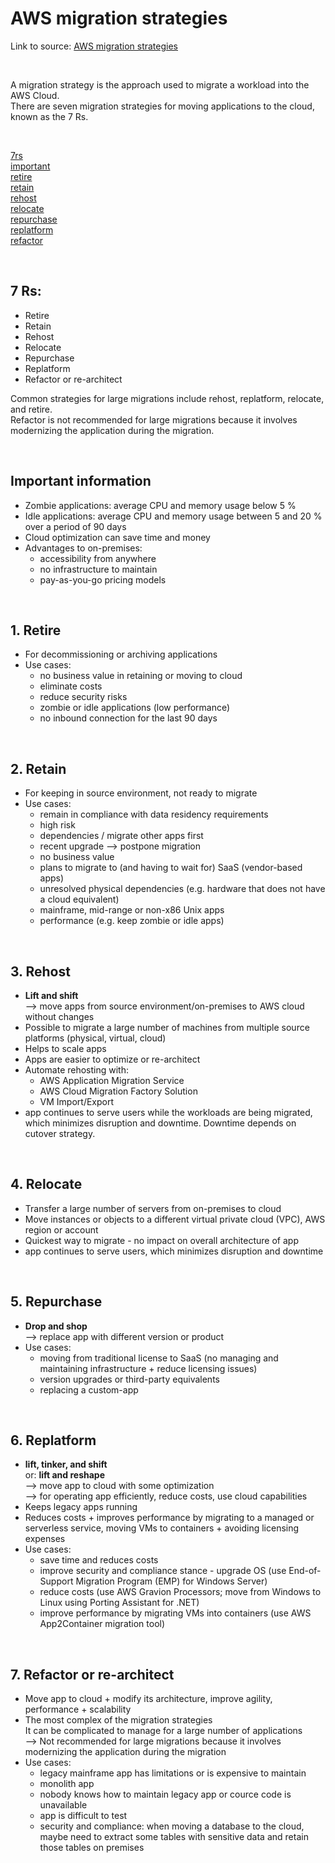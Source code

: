 # AWS migration strategies
Link to source: <a href=https://docs.aws.amazon.com/prescriptive-guidance/latest/large-migration-guide/migration-strategies.html target="_blank">AWS migration strategies</a>

<br>

A migration strategy is the approach used to migrate a workload into the AWS Cloud.  
There are seven migration strategies for moving applications to the cloud, known as the 7 Rs.

<br>

[7rs](#7rs)  
[important](#important)  
[retire](#retire)  
[retain](#retain)  
[rehost](#rehost)  
[relocate](#relocate)  
[repurchase](#repurchase)  
[replatform](#replatform)  
[refactor](#refactor)  

<br>

## <a name='7rs'>7 Rs:</a>
* Retire
* Retain
* Rehost
* Relocate
* Repurchase
* Replatform
* Refactor or re-architect

Common strategies for large migrations include rehost, replatform, relocate, and retire.  
Refactor is not recommended for large migrations because it involves modernizing the application during the migration.

<br>

## <a name='important'>Important information</a>
* Zombie applications: average CPU and memory usage below 5 %
* Idle applications: average CPU and memory usage between 5 and 20 % over a period of 90 days
* Cloud optimization can save time and money
* Advantages to on-premises:
  - accessibility from anywhere
  - no infrastructure to maintain
  - pay-as-you-go pricing models

<br>

## <a name='retire'>1. Retire</a>
* For decommissioning or archiving applications
* Use cases:
  - no business value in retaining or moving to cloud
  - eliminate costs
  - reduce security risks
  - zombie or idle applications (low performance)
  - no inbound connection for the last 90 days

<br>

## <a name='retain'>2. Retain</a>
* For keeping in source environment, not ready to migrate
* Use cases:
  - remain in compliance with data residency requirements
  - high risk
  - dependencies / migrate other apps first
  - recent upgrade --> postpone migration
  - no business value
  - plans to migrate to (and having to wait for) SaaS (vendor-based apps)
  - unresolved physical dependencies (e.g. hardware that does not have a cloud equivalent)
  - mainframe, mid-range or non-x86 Unix apps
  - performance (e.g. keep zombie or idle apps)

<br>

## <a name='rehost'>3. Rehost</a>
* **Lift and shift**  
  --> move apps from source environment/on-premises to AWS cloud without changes
* Possible to migrate a large number of machines from multiple source platforms (physical, virtual, cloud)
* Helps to scale apps
* Apps are easier to optimize or re-architect
* Automate rehosting with:
  - AWS Application Migration Service
  - AWS Cloud Migration Factory Solution
  - VM Import/Export
* app continues to serve users while the workloads are being migrated, which minimizes disruption and downtime. Downtime depends on cutover strategy.

<br>

## <a name='relocate'>4. Relocate</a>
* Transfer a large number of servers from on-premises to cloud
* Move instances or objects to a different virtual private cloud (VPC), AWS region or account
* Quickest way to migrate - no impact on overall architecture of app
* app continues to serve users, which minimizes disruption and downtime

<br>

## <a name='repurchase'>5. Repurchase</a>
* **Drop and shop**  
  --> replace app with different version or product
* Use cases:
  - moving from traditional license to SaaS (no managing and maintaining infrastructure + reduce licensing issues)
  - version upgrades or third-party equivalents
  - replacing a custom-app

<br>

## <a name='replatform'>6. Replatform</a>
* **lift, tinker, and shift**  
  or: **lift and reshape**  
  --> move app to cloud with some optimization  
  --> for operating app efficiently, reduce costs, use cloud capabilities
* Keeps legacy apps running
* Reduces costs + improves performance by migrating to a managed or serverless service, moving VMs to containers + avoiding licensing expenses
* Use cases:
  - save time and reduces costs
  - improve security and compliance stance - upgrade OS (use End-of-Support Migration Program (EMP) for Windows Server)
  - reduce costs (use AWS Gravion Processors; move from Windows to Linux using Porting Assistant for .NET)
  - improve performance by migrating VMs into containers (use AWS App2Container migration tool)

<br>

## <a name='refactor'>7. Refactor or re-architect</a>
* Move app to cloud + modify its architecture, improve agility, performance + scalability
* The most complex of the migration strategies  
  It can be complicated to manage for a large number of applications  
  --> Not recommended for large migrations because it involves modernizing the application during the migration
* Use cases:
  - legacy mainframe app has limitations or is expensive to maintain
  - monolith app
  - nobody knows how to maintain legacy app or cource code is unavailable
  - app is difficult to test
  - security and compliance: when moving a database to the cloud, maybe need to extract some tables with sensitive data and retain those tables on premises
